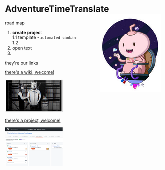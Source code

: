 # AdventureTimeTranslate <img align="right" src="/img/016.jpg">
road map  
1. **create project**  
1.1 template - `automated canban`  
1.2 
1. open text  
2. 
they're our links  

[there's a wiki, welcome!](https://github.com/SophiaOrekhova/AdventureTimeTranslate/wiki)

<img src="img/009_1.jpg" width="37%"></img>


[there's a project, welcome!](https://github.com/SophiaOrekhova/AdventureTimeTranslate/projects/2)

<img src="img/projects1.png" width="37%"></img>    
